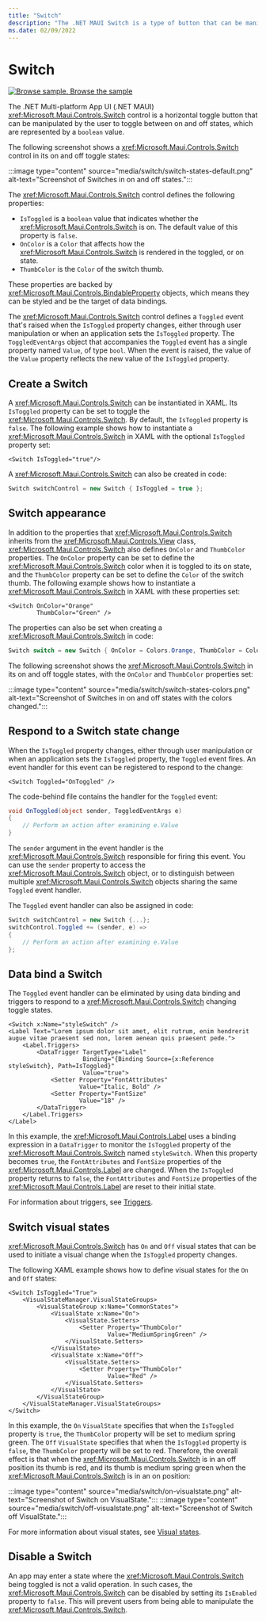 ```yaml
---
title: "Switch"
description: "The .NET MAUI Switch is a type of button that can be manipulated by the user to toggle between on and off states."
ms.date: 02/09/2022
---
```


# Switch

[![Browse sample.](~/media/code-sample.png) Browse the sample](/samples/dotnet/maui-samples/userinterface-switch)

The .NET Multi-platform App UI (.NET MAUI) <xref:Microsoft.Maui.Controls.Switch> control is a horizontal toggle button that can be manipulated by the user to toggle between on and off states, which are represented by a `boolean` value.

The following screenshot shows a <xref:Microsoft.Maui.Controls.Switch> control in its on and off toggle states:

:::image type="content" source="media/switch/switch-states-default.png" alt-text="Screenshot of Switches in on and off states.":::

The <xref:Microsoft.Maui.Controls.Switch> control defines the following properties:

- `IsToggled` is a `boolean` value that indicates whether the <xref:Microsoft.Maui.Controls.Switch> is on. The default value of this property is `false`.
- `OnColor` is a `Color` that affects how the <xref:Microsoft.Maui.Controls.Switch> is rendered in the toggled, or on state.
- `ThumbColor` is the `Color` of the switch thumb.

These properties are backed by <xref:Microsoft.Maui.Controls.BindableProperty> objects, which means they can be styled and be the target of data bindings.

The <xref:Microsoft.Maui.Controls.Switch> control defines a `Toggled` event that's raised when the `IsToggled` property changes, either through user manipulation or when an application sets the `IsToggled` property. The `ToggledEventArgs` object that accompanies the `Toggled` event has a single property named `Value`, of type `bool`. When the event is raised, the value of the `Value` property reflects the new value of the `IsToggled` property.

## Create a Switch

A <xref:Microsoft.Maui.Controls.Switch> can be instantiated in XAML. Its `IsToggled` property can be set to toggle the <xref:Microsoft.Maui.Controls.Switch>. By default, the `IsToggled` property is `false`. The following example shows how to instantiate a <xref:Microsoft.Maui.Controls.Switch> in XAML with the optional `IsToggled` property set:

```xaml
<Switch IsToggled="true"/>
```

A <xref:Microsoft.Maui.Controls.Switch> can also be created in code:

```csharp
Switch switchControl = new Switch { IsToggled = true };
```

## Switch appearance

In addition to the properties that <xref:Microsoft.Maui.Controls.Switch> inherits from the <xref:Microsoft.Maui.Controls.View> class, <xref:Microsoft.Maui.Controls.Switch> also defines `OnColor` and `ThumbColor` properties. The `OnColor` property can be set to define the <xref:Microsoft.Maui.Controls.Switch> color when it is toggled to its on state, and the `ThumbColor` property can be set to define the `Color` of the switch thumb. The following example shows how to instantiate a <xref:Microsoft.Maui.Controls.Switch> in XAML with these properties set:

```xaml
<Switch OnColor="Orange"
        ThumbColor="Green" />
```

The properties can also be set when creating a <xref:Microsoft.Maui.Controls.Switch> in code:

```csharp
Switch switch = new Switch { OnColor = Colors.Orange, ThumbColor = Colors.Green };
```

The following screenshot shows the <xref:Microsoft.Maui.Controls.Switch> in its on and off toggle states, with the `OnColor` and `ThumbColor` properties set:

:::image type="content" source="media/switch/switch-states-colors.png" alt-text="Screenshot of Switches in on and off states with the colors changed.":::

## Respond to a Switch state change

When the `IsToggled` property changes, either through user manipulation or when an application sets the `IsToggled` property, the `Toggled` event fires. An event handler for this event can be registered to respond to the change:

```xaml
<Switch Toggled="OnToggled" />
```

The code-behind file contains the handler for the `Toggled` event:

```csharp
void OnToggled(object sender, ToggledEventArgs e)
{
    // Perform an action after examining e.Value
}
```

The `sender` argument in the event handler is the <xref:Microsoft.Maui.Controls.Switch> responsible for firing this event. You can use the `sender` property to access the <xref:Microsoft.Maui.Controls.Switch> object, or to distinguish between multiple <xref:Microsoft.Maui.Controls.Switch> objects sharing the same `Toggled` event handler.

The `Toggled` event handler can also be assigned in code:

```csharp
Switch switchControl = new Switch {...};
switchControl.Toggled += (sender, e) =>
{
    // Perform an action after examining e.Value
};
```

## Data bind a Switch

The `Toggled` event handler can be eliminated by using data binding and triggers to respond to a <xref:Microsoft.Maui.Controls.Switch> changing toggle states.

```xaml
<Switch x:Name="styleSwitch" />
<Label Text="Lorem ipsum dolor sit amet, elit rutrum, enim hendrerit augue vitae praesent sed non, lorem aenean quis praesent pede.">
    <Label.Triggers>
        <DataTrigger TargetType="Label"
                     Binding="{Binding Source={x:Reference styleSwitch}, Path=IsToggled}"
                     Value="true">
            <Setter Property="FontAttributes"
                    Value="Italic, Bold" />
            <Setter Property="FontSize"
                    Value="18" />
        </DataTrigger>
    </Label.Triggers>
</Label>
```

In this example, the <xref:Microsoft.Maui.Controls.Label> uses a binding expression in a `DataTrigger` to monitor the `IsToggled` property of the <xref:Microsoft.Maui.Controls.Switch> named `styleSwitch`. When this property becomes `true`, the `FontAttributes` and `FontSize` properties of the <xref:Microsoft.Maui.Controls.Label> are changed. When the `IsToggled` property returns to `false`, the `FontAttributes` and `FontSize` properties of the <xref:Microsoft.Maui.Controls.Label> are reset to their initial state.

For information about triggers, see [Triggers](~/fundamentals/triggers.md).

## Switch visual states

<xref:Microsoft.Maui.Controls.Switch> has `On` and `Off` visual states that can be used to initiate a visual change when the `IsToggled` property changes.

The following XAML example shows how to define visual states for the `On` and `Off` states:

```xaml
<Switch IsToggled="True">
    <VisualStateManager.VisualStateGroups>
        <VisualStateGroup x:Name="CommonStates">
            <VisualState x:Name="On">
                <VisualState.Setters>
                    <Setter Property="ThumbColor"
                            Value="MediumSpringGreen" />
                </VisualState.Setters>
            </VisualState>
            <VisualState x:Name="Off">
                <VisualState.Setters>
                    <Setter Property="ThumbColor"
                            Value="Red" />
                </VisualState.Setters>
            </VisualState>
        </VisualStateGroup>
    </VisualStateManager.VisualStateGroups>
</Switch>
```

In this example, the `On` `VisualState` specifies that when the `IsToggled` property is `true`, the `ThumbColor` property will be set to medium spring green. The `Off` `VisualState` specifies that when the `IsToggled` property is `false`, the `ThumbColor` property will be set to red. Therefore, the overall effect is that when the <xref:Microsoft.Maui.Controls.Switch> is in an off position its thumb is red, and its thumb is medium spring green when the <xref:Microsoft.Maui.Controls.Switch> is in an on position:

:::image type="content" source="media/switch/on-visualstate.png" alt-text="Screenshot of Switch on VisualState.":::
:::image type="content" source="media/switch/off-visualstate.png" alt-text="Screenshot of Switch off VisualState.":::

For more information about visual states, see [Visual states](~/user-interface/visual-states.md).

## Disable a Switch

An app may enter a state where the <xref:Microsoft.Maui.Controls.Switch> being toggled is not a valid operation. In such cases, the <xref:Microsoft.Maui.Controls.Switch> can be disabled by setting its `IsEnabled` property to `false`. This will prevent users from being able to manipulate the <xref:Microsoft.Maui.Controls.Switch>.
